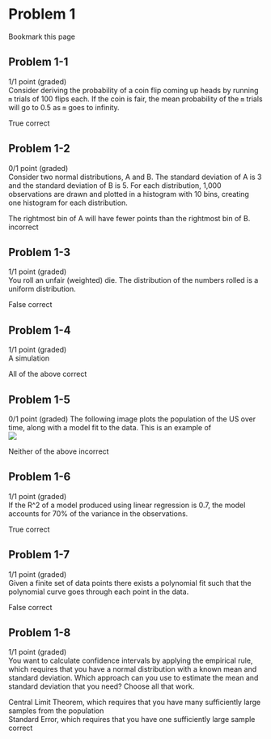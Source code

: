 # Problem 1
Bookmark this page
## Problem 1-1
1/1 point (graded)  
Consider deriving the probability of a coin flip coming up heads by running <code>m</code> trials of 100 flips each. If the coin is fair, the mean probability of the <code>m</code> trials will go to 0.5 as <code>m</code> goes to infinity.

True correct


## Problem 1-2
0/1 point (graded)  
Consider two normal distributions, A and B. The standard deviation of A is 3 and the standard deviation of B is 5. For each distribution, 1,000 observations are drawn and plotted in a histogram with 10 bins, creating one histogram for each distribution.

The rightmost bin of A will have fewer points than the rightmost bin of B. incorrect

## Problem 1-3
1/1 point (graded)  
You roll an unfair (weighted) die. The distribution of the numbers rolled is a uniform distribution.

False correct

## Problem 1-4
1/1 point (graded)  
A simulation

All of the above correct

## Problem 1-5
0/1 point (graded)
The following image plots the population of the US over time, along with a model fit to the data. This is an example of  
![](https://d37djvu3ytnwxt.cloudfront.net/assets/courseware/v1/00c8cf45cd6bd900b25beefdf07dc4bb/asset-v1:MITx+6.00.2x_7+1T2017+type@asset+block/uscensus.png)

Neither of the above incorrect

## Problem 1-6
1/1 point (graded)  
If the R^2 of a model produced using linear regression is 0.7, the model accounts for 70% of the variance in the observations.

True correct

## Problem 1-7
1/1 point (graded)  
Given a finite set of data points there exists a polynomial fit such that the polynomial curve goes through each point in the data.

False correct  

## Problem 1-8
1/1 point (graded)  
You want to calculate confidence intervals by applying the empirical rule, which requires that you have a normal distribution with a known mean and standard deviation. Which approach can you use to estimate the mean and standard deviation that you need? Choose all that work.

Central Limit Theorem, which requires that you have many sufficiently large samples from the population  
Standard Error, which requires that you have one sufficiently large sample  
correct
